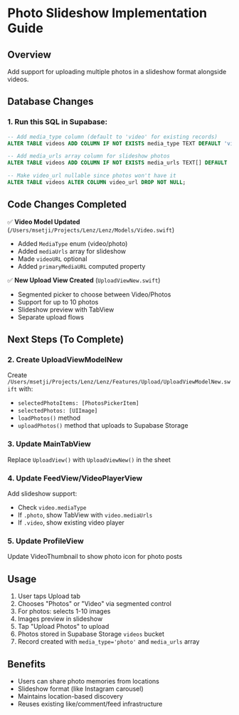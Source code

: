 # Photo Slideshow Implementation Guide

## Overview
Add support for uploading multiple photos in a slideshow format alongside videos.

## Database Changes

### 1. Run this SQL in Supabase:
```sql
-- Add media_type column (default to 'video' for existing records)
ALTER TABLE videos ADD COLUMN IF NOT EXISTS media_type TEXT DEFAULT 'video';

-- Add media_urls array column for slideshow photos
ALTER TABLE videos ADD COLUMN IF NOT EXISTS media_urls TEXT[] DEFAULT '{}';

-- Make video_url nullable since photos won't have it
ALTER TABLE videos ALTER COLUMN video_url DROP NOT NULL;
```

## Code Changes Completed

✅ **Video Model Updated** (`/Users/msetji/Projects/Lenz/Lenz/Models/Video.swift`)
- Added `MediaType` enum (video/photo)
- Added `mediaUrls` array for slideshow
- Made `videoURL` optional
- Added `primaryMediaURL` computed property

✅ **New Upload View Created** (`UploadViewNew.swift`)
- Segmented picker to choose between Video/Photos
- Support for up to 10 photos
- Slideshow preview with TabView
- Separate upload flows

## Next Steps (To Complete)

### 2. Create UploadViewModelNew
Create `/Users/msetji/Projects/Lenz/Lenz/Features/Upload/UploadViewModelNew.swift` with:
- `selectedPhotoItems: [PhotosPickerItem]`
- `selectedPhotos: [UIImage]`
- `loadPhotos()` method
- `uploadPhotos()` method that uploads to Supabase Storage

### 3. Update MainTabView
Replace `UploadView()` with `UploadViewNew()` in the sheet

### 4. Update FeedView/VideoPlayerView
Add slideshow support:
- Check `video.mediaType`
- If `.photo`, show TabView with `video.mediaUrls`
- If `.video`, show existing video player

### 5. Update ProfileView
Update VideoThumbnail to show photo icon for photo posts

## Usage
1. User taps Upload tab
2. Chooses "Photos" or "Video" via segmented control
3. For photos: selects 1-10 images
4. Images preview in slideshow
5. Tap "Upload Photos" to upload
6. Photos stored in Supabase Storage `videos` bucket
7. Record created with `media_type='photo'` and `media_urls` array

## Benefits
- Users can share photo memories from locations
- Slideshow format (like Instagram carousel)
- Maintains location-based discovery
- Reuses existing like/comment/feed infrastructure
